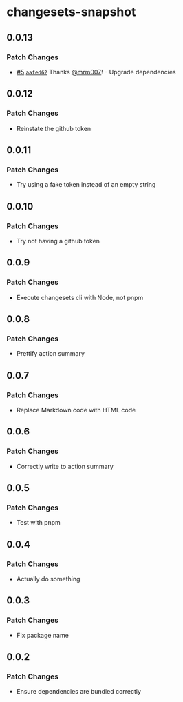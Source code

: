 # changesets-snapshot

## 0.0.13

### Patch Changes

- [#5](https://github.com/seek-oss/changesets-snapshot/pull/5) [`aafed62`](https://github.com/seek-oss/changesets-snapshot/commit/aafed629091c7cd98fafd7dc3ccf6920cbf07203) Thanks [@mrm007](https://github.com/mrm007)! - Upgrade dependencies

## 0.0.12

### Patch Changes

- Reinstate the github token

## 0.0.11

### Patch Changes

- Try using a fake token instead of an empty string

## 0.0.10

### Patch Changes

- Try not having a github token

## 0.0.9

### Patch Changes

- Execute changesets cli with Node, not pnpm

## 0.0.8

### Patch Changes

- Prettify action summary

## 0.0.7

### Patch Changes

- Replace Markdown code with HTML code

## 0.0.6

### Patch Changes

- Correctly write to action summary

## 0.0.5

### Patch Changes

- Test with pnpm

## 0.0.4

### Patch Changes

- Actually do something

## 0.0.3

### Patch Changes

- Fix package name

## 0.0.2

### Patch Changes

- Ensure dependencies are bundled correctly

